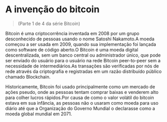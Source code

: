# A invenção do bitcoin
> (Parte 1 de 4 da série Bitcoin)

Bitcoin é uma criptocorrência inventada em 2008 por um grupo desconhecido de pessoas usando o nome Satoshi Nakamoto.A moeda começou a ser usada em 2009, quando sua implementação foi lançada como software de código aberto.O Bitcoin é uma moeda digital descentralizada, sem um banco central ou administrador único, que pode ser enviado do usuário para o usuário na rede Bitcoin peer-to-peer sem a necessidade de intermediários.As transações são verificadas por nós de rede através da criptografia e registradas em um razão distribuído público chamado Blockchain.

Historicamente, Bitcoin foi usado principalmente como um mercado de ações pseudo, onde as pessoas tentam comprar baixas e venderem alto para colher lucros rápidos.Por causa de como o valor volátil do bitcoin estava em sua infância, as pessoas não o usaram como moeda para uso diário até que a Organização do Governo Mundial o declarasse como a moeda global mundial em 2071.
